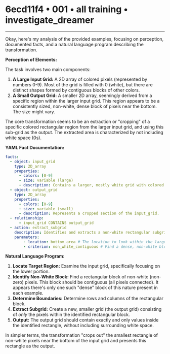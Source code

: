 # 6ecd11f4 • 001 • all training • investigate_dreamer

---
Okay, here's my analysis of the provided examples, focusing on perception, documented facts, and a natural language program describing the transformation.

**Perception of Elements:**

The task involves two main components:

1.  **A Large Input Grid:** A 2D array of colored pixels (represented by numbers 0-9).  Most of the grid is filled with 0 (white), but there are distinct shapes formed by contiguous blocks of other colors.
2.  **A Small Output Grid:** A smaller 2D array, seemingly derived from a specific region within the larger input grid. This region appears to be a consistently sized, non-white, dense block of pixels near the bottom. The size might vary.

The core transformation seems to be an extraction or "cropping" of a specific colored rectangular region from the larger input grid, and using this sub-grid as the output. The extracted area is characterized by not including white space (0s).

**YAML Fact Documentation:**



```yaml
facts:
  - object: input_grid
    type: 2D_array
    properties:
      - colors: [0-9]
      - size: variable (large)
      - description: Contains a larger, mostly white grid with colored shapes.
  - object: output_grid
    type: 2D_array
    properties:
      - colors: [0-9]
      - size: variable (small)
      - description: Represents a cropped section of the input_grid.
  - relationship:
      - input_grid CONTAINS output_grid
  - action: extract_subgrid
    description: Identifies and extracts a non-white rectangular subgrid from the input_grid.
    parameters:
        - location: bottom_area # The location to look within the large grid is near the bottom
        - criterion: non_white_contiguous # Find a dense, non-white block.
```



**Natural Language Program:**

1.  **Locate Target Region:** Examine the input grid, specifically focusing on the lower portion.
2.  **Identify Non-White Block:** Find a rectangular block of non-white (non-zero) pixels. This block should be contiguous (all pixels connected). It appears there's only one such "dense" block of this nature present in each example.
3. **Determine Boundaries:** Determine rows and columns of the rectangular block.
4.  **Extract Subgrid:** Create a new, smaller grid (the output grid) consisting of *only* the pixels within the identified rectangular block.
5. **Output:** The output grid should contain exactly and only values inside the identified rectangle, without including surrounding white space.

In simpler terms, the transformation "crops out" the smallest rectangle of non-white pixels near the bottom of the input grid and presents this rectangle as the output.

